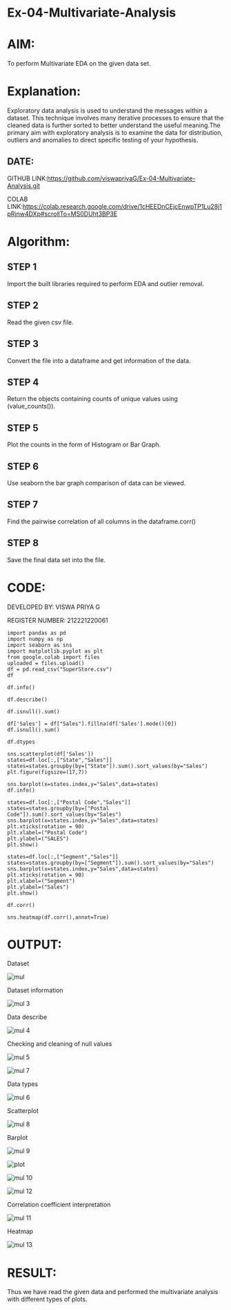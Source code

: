 # Ex-04-Multivariate-Analysis

# AIM:
To perform Multivariate EDA on the given data set.

# Explanation:
Exploratory data analysis is used to understand the messages within a dataset. This technique involves many iterative processes to ensure that the cleaned data is further sorted to better understand the useful meaning.The primary aim with exploratory analysis is to examine the data for distribution, outliers and anomalies to direct specific testing of your hypothesis.

## DATE:

GITHUB LINK:https://github.com/viswapriyaG/Ex-04-Multivariate-Analysis.git

COLAB LINK:https://colab.research.google.com/drive/1cHEEDnCEjcEnwpTP1Lu28j1pRjnw4DXp#scrollTo=MS0DUht3BP3E

# Algorithm:

## STEP 1 

Import the built libraries required to perform EDA and outlier removal.

## STEP 2 

Read the given csv file.

## STEP 3 

Convert the file into a dataframe and get information of the data.

## STEP 4 

Return the objects containing counts of unique values using (value_counts()).

## STEP 5 

Plot the counts in the form of Histogram or Bar Graph.

## STEP 6 

Use seaborn the bar graph comparison of data can be viewed.

## STEP 7 

Find the pairwise correlation of all columns in the dataframe.corr()

## STEP 8 

Save the final data set into the file.

#  CODE:

DEVELOPED BY: VISWA PRIYA G

REGISTER NUMBER: 212221220061

```
import pandas as pd
import numpy as np
import seaborn as sns
import matplotlib.pyplot as plt
from google.colab import files
uploaded = files.upload()
df = pd.read_csv("SuperStore.csv")
df

df.info()

df.describe()

df.isnull().sum()

df['Sales'] = df["Sales"].fillna(df['Sales'].mode()[0])
df.isnull().sum()

df.dtypes

sns.scatterplot(df['Sales'])
states=df.loc[:,["State","Sales"]]
states=states.groupby(by=["State"]).sum().sort_values(by="Sales")
plt.figure(figsize=(17,7))

sns.barplot(x=states.index,y="Sales",data=states)
df.info()

states=df.loc[:,["Postal Code","Sales"]]
states=states.groupby(by=["Postal Code"]).sum().sort_values(by="Sales")
sns.barplot(x=states.index,y="Sales",data=states)
plt.xticks(rotation = 90)
plt.xlabel=("Postal Code")
plt.ylabel=("SALES")
plt.show()

states=df.loc[:,["Segment","Sales"]]
states=states.groupby(by=["Segment"]).sum().sort_values(by="Sales")
sns.barplot(x=states.index,y="Sales",data=states)
plt.xticks(rotation = 90)
plt.xlabel=("Segment")
plt.ylabel=("Sales")
plt.show()

df.corr()

sns.heatmap(df.corr(),annot=True)

```

# OUTPUT:

Dataset

![mul](https://github.com/viswapriyaG/Ex-04-Multivariate-Analysis/assets/131427787/c01b2d65-8edf-428a-98b2-a4d39527eb6e)


Dataset information

![mul 3](https://github.com/viswapriyaG/Ex-04-Multivariate-Analysis/assets/131427787/47056652-4a7f-43b4-b2fd-28c5c5737f2e)


Data describe

![mul 4](https://github.com/viswapriyaG/Ex-04-Multivariate-Analysis/assets/131427787/b302a6a6-4b3f-4c36-a6fe-64c0b7457169)


Checking and cleaning of null values

![mul 5](https://github.com/viswapriyaG/Ex-04-Multivariate-Analysis/assets/131427787/ec817304-9597-460a-a459-18c88a92c337)

![mul 7](https://github.com/viswapriyaG/Ex-04-Multivariate-Analysis/assets/131427787/d5f1d884-f81d-479e-8bd7-706d9cc61948)


Data types

![mul 6](https://github.com/viswapriyaG/Ex-04-Multivariate-Analysis/assets/131427787/0462c572-f867-4026-b35f-cd8e0e2cac9b)

Scatterplot

![mul 8](https://github.com/viswapriyaG/Ex-04-Multivariate-Analysis/assets/131427787/3107aba9-ac4a-4af5-8d01-992a6d4c9891)

Barplot

![mul 9](https://github.com/viswapriyaG/Ex-04-Multivariate-Analysis/assets/131427787/44c43a4b-0512-4006-a1eb-5ae45bc653bd)

![plot](https://github.com/viswapriyaG/Ex-04-Multivariate-Analysis/assets/131427787/7f61b65a-3ce1-424a-80cb-8347a6b2ae8c)

![mul 10](https://github.com/viswapriyaG/Ex-04-Multivariate-Analysis/assets/131427787/934ab9bd-a79e-4fed-8620-232f19c7f082)

![mul 12](https://github.com/viswapriyaG/Ex-04-Multivariate-Analysis/assets/131427787/6d0c2f4f-79a2-4320-b4f8-e09104498639)


Correlation coefficient interpretation

![mul 11](https://github.com/viswapriyaG/Ex-04-Multivariate-Analysis/assets/131427787/f58f4246-07d8-409d-a5b4-08dc00aadaa8)

Heatmap

![mul 13](https://github.com/viswapriyaG/Ex-04-Multivariate-Analysis/assets/131427787/1c79eb74-50a6-46bd-99f9-eb04e947a4e6)


# RESULT:

Thus we have read the given data and performed the multivariate analysis with different types of plots.
